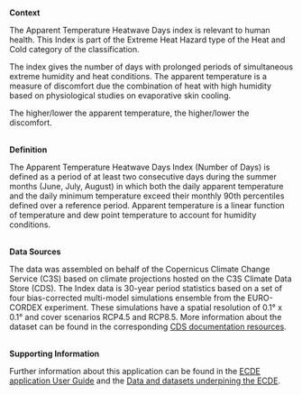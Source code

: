 <br />**Context**

The Apparent Temperature Heatwave Days index is relevant to human health. This Index is part of the Extreme Heat Hazard type of the Heat and Cold category of the classification.

The index gives the number of days with prolonged periods of simultaneous extreme humidity and heat conditions. The apparent temperature is a measure of discomfort due the combination of heat with high humidity based on physiological studies on evaporative skin cooling.

The higher/lower the apparent temperature, the higher/lower the discomfort.

<br />**Definition**

The Apparent Temperature Heatwave Days Index (Number of Days) is defined as a period of at least two consecutive days during the summer months (June, July, August) in which both the daily apparent temperature and the daily minimum temperature exceed their monthly 90th percentiles defined over a reference period. Apparent temperature is a linear function of temperature and dew point temperature to account for humidity conditions.

<br />**Data Sources**

The data was assembled on behalf of the Copernicus Climate Change Service (C3S) based on climate projections hosted on the C3S Climate Data Store (CDS). The Index data is 30-year period statistics based on a set of four bias-corrected multi-model simulations ensemble from the EURO-CORDEX experiment. These simulations have a spatial resolution of 0.1° x 0.1° and cover scenarios RCP4.5 and RCP8.5. More information about the dataset can be found in the corresponding [CDS documentation resources](https://cds.climate.copernicus.eu/cdsapp#!/dataset/sis-heat-and-cold-spells).

<br />**Supporting Information**

Further information about this application can be found in the [ECDE application User Guide](https://confluence.ecmwf.int/display/ECDE/1.+Interactive+European+Climate+Data+Explorer%3A+User+Guide) and the [Data and datasets underpining the ECDE](https://confluence.ecmwf.int/display/ECDE/2.+ECDE+indicators+and+input+datasets).

